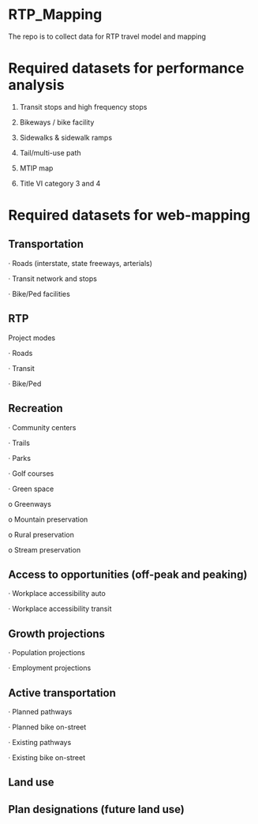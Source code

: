 # RTP_Mapping
The repo is to collect data for RTP travel model and mapping

# Required datasets for performance analysis

1. Transit stops and high frequency stops

2. Bikeways / bike facility

3. Sidewalks & sidewalk ramps

4. Tail/multi-use path

5. MTIP map

6. Title VI category 3 and 4


# Required datasets for web-mapping
## Transportation

·        Roads (interstate, state freeways, arterials)

·        Transit network and stops

·        Bike/Ped facilities

## RTP

Project modes

·        Roads

·        Transit

·        Bike/Ped

## Recreation

·        Community centers 

·        Trails

·        Parks

·        Golf courses

·        Green space

o   Greenways

o   Mountain preservation

o   Rural preservation

o   Stream preservation
 
 
## Access to opportunities (off-peak and peaking)

·        Workplace accessibility auto

·        Workplace accessibility transit

## Growth projections

·        Population projections

·        Employment projections

## Active transportation

·        Planned pathways

·        Planned bike on-street

·        Existing pathways

·        Existing bike on-street

## Land use

## Plan designations (future land use)
